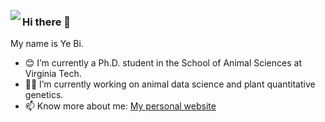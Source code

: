 <p align="left">
<img src="https://github.com/yebigithub/yebigithub/blob/main/IMG_07276.GIF" align="left">
  
<p align="left">

### Hi there 👋
My name is Ye Bi.
- 😊 I’m currently a Ph.D. student in the School of Animal Sciences at Virginia Tech.  
- 🌱🐮 I’m currently working on animal data science and plant quantitative genetics.  
- 📫 Know more about me: [My personal website](https://yebigithub.github.io/)  

</p> 
